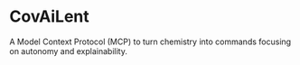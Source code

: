 # CovAiLent
 A Model Context Protocol (MCP) to turn chemistry into commands focusing on autonomy and explainability.
